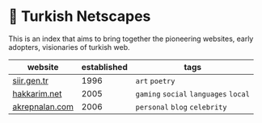 # 🧿 Turkish Netscapes
This is an index that aims to bring together the pioneering websites, early adopters, visionaries of turkish web.

| website | established | tags |
|---|---|---|
|[siir.gen.tr](https://siir.gen.tr)| 1996 | `art` `poetry` | 
|[hakkarim.net](https://hakkarim.net)| 2005 | `gaming` `social` `languages` `local` | 
|[akrepnalan.com](http://akrepnalan.com)| 2006 | `personal` `blog` `celebrity` | 
